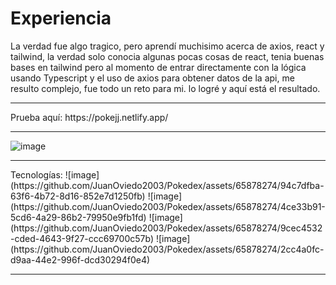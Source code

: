 <h1>Experiencia</h1>
La verdad fue algo tragico, pero aprendí muchisimo acerca de axios, react y tailwind, la verdad solo conocia algunas pocas cosas de react, tenia buenas bases en tailwind pero al momento de entrar directamente con la lógica usando Typescript y el uso de axios para obtener datos de la api, me resulto complejo, fue todo un reto para mi. lo logré y aquí está el resultado.

<hr>
Prueba aquí:
https://pokejj.netlify.app/
<hr>

![image](https://github.com/JuanOviedo2003/Pokedex/assets/65878274/4596c2fd-a783-4851-868b-ad8bc89a36a1)

<hr>
Tecnologías:
![image](https://github.com/JuanOviedo2003/Pokedex/assets/65878274/94c7dfba-63f6-4b72-8d16-852e7d1250fb)
![image](https://github.com/JuanOviedo2003/Pokedex/assets/65878274/4ce33b91-5cd6-4a29-86b2-79950e9fb1fd)
![image](https://github.com/JuanOviedo2003/Pokedex/assets/65878274/9cec4532-cded-4643-9f27-ccc69700c57b)
![image](https://github.com/JuanOviedo2003/Pokedex/assets/65878274/2cc4a0fc-d9aa-44e2-996f-dcd30294f0e4)
<hr>
